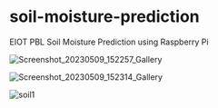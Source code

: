# soil-moisture-prediction
EIOT PBL
Soil Moisture Prediction using Raspberry Pi


![Screenshot_20230509_152257_Gallery](https://user-images.githubusercontent.com/109948873/237061950-0a320684-1213-4bd5-8f86-61edc5bdf5c4.jpg)

![Screenshot_20230509_152314_Gallery](https://user-images.githubusercontent.com/109948873/237062026-cb4b96e1-1dd3-4743-89db-0a5f2488c2bd.jpg)

![soil1](https://user-images.githubusercontent.com/109948873/237060697-b4973b37-050a-4fd1-95cc-b5df849c4dca.PNG)
